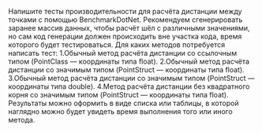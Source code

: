 ﻿Напишите тесты производительности для расчёта дистанции между точками с помощью BenchmarkDotNet. Рекомендуем сгенерировать заранее массив данных, чтобы расчёт шёл с различными значениями, но сам код генерации должен происходить вне участка кода, время которого будет тестироваться.
Для каких методов потребуется написать тест:
1.Обычный метод расчёта дистанции со ссылочным типом (PointClass — координаты типа float).
2.Обычный метод расчёта дистанции со значимым типом (PointStruct — координаты типа float).
3.Обычный метод расчёта дистанции со значимым типом (PointStruct — координаты типа double).
4.Метод расчёта дистанции без квадратного корня со значимым типом (PointStruct — координаты типа float).
Результаты можно оформить в виде списка или таблицы, в которой наглядно можно будет увидеть время выполнения того или иного метода.

